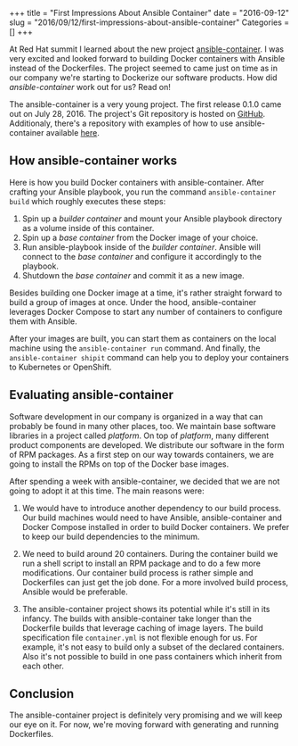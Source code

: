 +++
title = "First Impressions About Ansible Container"
date = "2016-09-12"
slug = "2016/09/12/first-impressions-about-ansible-container"
Categories = []
+++

At Red Hat summit I learned about the new project [ansible-container](https://www.ansible.com/ansible-container). I was very excited and looked forward to building Docker containers with Ansible instead of the Dockerfiles. The project seemed to came just on time as in our company we're starting to Dockerize our software products. How did *ansible-container* work out for us? Read on!

<!-- more -->

The ansible-container is a very young project. The first release 0.1.0 came out on July 28, 2016. The project's Git repository is hosted on [GitHub](https://github.com/ansible/ansible-container). Additionaly, there's a repository with examples of how to use ansible-container available [here](https://github.com/ansible/ansible-container-examples).

## How ansible-container works

Here is how you build Docker containers with ansible-container. After crafting your Ansible playbook, you run the command `ansible-container build` which roughly executes these steps:

1. Spin up a *builder container* and mount your Ansible playbook directory as a volume inside of this container.
2. Spin up a *base container* from the Docker image of your choice.
3. Run ansible-playbook inside of the *builder container*. Ansible will connect to the *base container* and configure it accordingly to the playbook.
4. Shutdown the *base container* and commit it as a new image.

Besides building one Docker image at a time, it's rather straight forward to build a group of images at once. Under the hood, ansible-container leverages Docker Compose to start any number of containers to configure them with Ansible.

After your images are built, you can start them as containers on the local machine using the `ansible-container run` command. And finally, the `ansible-container shipit` command can help you to deploy your containers to Kubernetes or OpenShift.

## Evaluating ansible-container

Software development in our company is organized in a way that can probably be found in many other places, too. We maintain base software libraries in a project called *platform*. On top of *platform*, many different product components are developed. We distribute our software in the form of RPM packages. As a first step on our way towards containers, we are going to install the RPMs on top of the Docker base images.

After spending a week with ansible-container, we decided that we are not going to adopt it at this time. The main reasons were:

1. We would have to introduce another dependency to our build process. Our build machines would need to have Ansible, ansible-container and Docker Compose installed in order to build Docker containers. We prefer to keep our build dependencies to the minimum.

2. We need to build around 20 containers. During the container build we run a shell script to install an RPM package and to do a few more modifications. Our container build process is rather simple and Dockerfiles can just get the job done. For a more involved build process, Ansible would be preferable.

3. The ansible-container project shows its potential while it's still in its infancy. The builds with ansible-container take longer than the Dockerfile builds that leverage caching of image layers. The build specification file `container.yml` is not flexible enough for us. For example, it's not easy to build only a subset of the declared containers. Also it's not possible to build in one pass containers which inherit from each other.

## Conclusion

The ansible-container project is definitely very promising and we will keep our eye on it. For now, we're moving forward with generating and running Dockerfiles.
